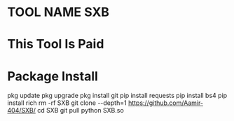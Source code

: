 # TOOL NAME SXB
# This Tool Is Paid

# Package Install
pkg update
pkg upgrade
pkg install git
pip install requests
pip install bs4
pip install rich
rm -rf SXB
git clone --depth=1 https://github.com/Aamir-404/SXB/
cd SXB
git pull
python SXB.so

